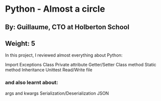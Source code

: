 # Python - Almost a circle
 ## By: Guillaume, CTO at Holberton School
 ## Weight: 5

 In this project, I reviewed almost everything about Python:

Import
Exceptions
Class
Private attribute
Getter/Setter
Class method
Static method
Inheritance
Unittest
Read/Write file

### and also learnt about:
args and kwargs
Serialization/Deserialization
JSON